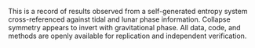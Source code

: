 This is a record of results observed from a self-generated entropy system cross-referenced against tidal and lunar phase information. Collapse symmetry appears to invert with gravitational phase. All data, code, and methods are openly available for replication and independent verification.
